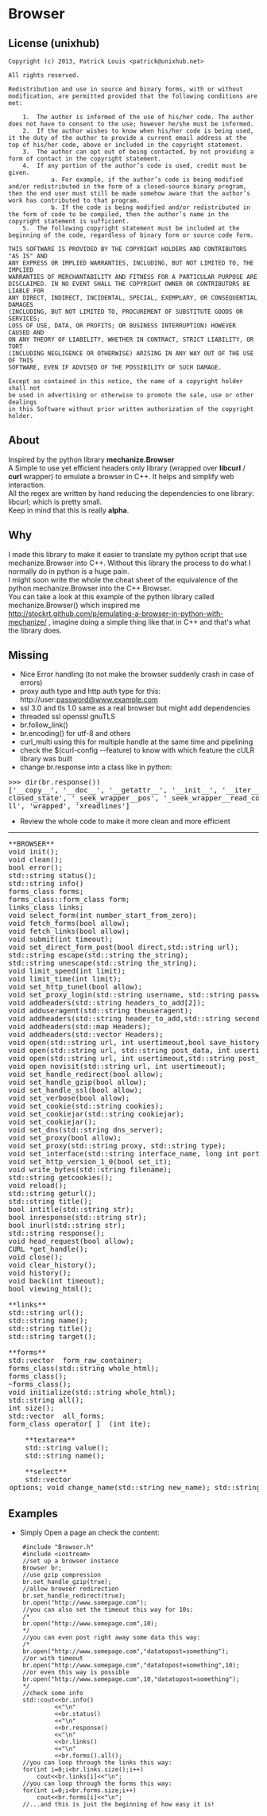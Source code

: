 Browser
=======

License (unixhub)
-----------------

    Copyright (c) 2013, Patrick Louis <patrick@unixhub.net>

    All rights reserved.

    Redistribution and use in source and binary forms, with or without
    modification, are permitted provided that the following conditions are met:

        1.  The author is informed of the use of his/her code. The author does not have to consent to the use; however he/she must be informed.
        2.  If the author wishes to know when his/her code is being used, it the duty of the author to provide a current email address at the top of his/her code, above or included in the copyright statement.
        3.  The author can opt out of being contacted, by not providing a form of contact in the copyright statement.
        4.  If any portion of the author’s code is used, credit must be given.
                a. For example, if the author’s code is being modified and/or redistributed in the form of a closed-source binary program, then the end user must still be made somehow aware that the author’s work has contributed to that program.
                b. If the code is being modified and/or redistributed in the form of code to be compiled, then the author’s name in the copyright statement is sufficient.
        5.  The following copyright statement must be included at the beginning of the code, regardless of binary form or source code form.

    THIS SOFTWARE IS PROVIDED BY THE COPYRIGHT HOLDERS AND CONTRIBUTORS "AS IS" AND
    ANY EXPRESS OR IMPLIED WARRANTIES, INCLUDING, BUT NOT LIMITED TO, THE IMPLIED
    WARRANTIES OF MERCHANTABILITY AND FITNESS FOR A PARTICULAR PURPOSE ARE
    DISCLAIMED. IN NO EVENT SHALL THE COPYRIGHT OWNER OR CONTRIBUTORS BE LIABLE FOR
    ANY DIRECT, INDIRECT, INCIDENTAL, SPECIAL, EXEMPLARY, OR CONSEQUENTIAL DAMAGES
    (INCLUDING, BUT NOT LIMITED TO, PROCUREMENT OF SUBSTITUTE GOODS OR SERVICES;
    LOSS OF USE, DATA, OR PROFITS; OR BUSINESS INTERRUPTION) HOWEVER CAUSED AND
    ON ANY THEORY OF LIABILITY, WHETHER IN CONTRACT, STRICT LIABILITY, OR TORT
    (INCLUDING NEGLIGENCE OR OTHERWISE) ARISING IN ANY WAY OUT OF THE USE OF THIS
    SOFTWARE, EVEN IF ADVISED OF THE POSSIBILITY OF SUCH DAMAGE.

    Except as contained in this notice, the name of a copyright holder shall not
    be used in advertising or otherwise to promote the sale, use or other dealings
    in this Software without prior written authorization of the copyright holder.

About
-----

Inspired by the python library **mechanize.Browser** <br>
A Simple to use yet efficient headers only library (wrapped over **libcurl** / **curl** wrapper) to emulate a browser in C++.
It helps and simplify web interaction. <br>
All the regex are written by hand reducing the dependencies to one library: libcurl; which is pretty small. <br>
Keep in mind that this is really **alpha**. <br>

Why
---

I made this library to make it easier to translate my python script that use mechanize.Browser into C++. Without this library the process to do what I normally do in python is a huge pain. <br>
I might soon write the whole the cheat sheet of the equivalence of the python mechanize.Browser into the C++ Browser. <br>
You can take a look at this example of the python library called mechanize.Browser() which inspired me http://stockrt.github.com/p/emulating-a-browser-in-python-with-mechanize/ , imagine doing a simple thing like that in C++ and that's what the library does. <br>

Missing
-------

* Nice Error handling (to not make the browser suddenly crash in case of errors)
* proxy auth type and http auth type for this: http://user:password@www.example.com
* ssl 3.0 and tls 1.0 same as a real browser but might add dependencies
* threaded ssl openssl gnuTLS
* br.follow_link()
* br.encoding() for utf-8 and others
* curl_multi   using this for multiple handle at the same time and pipelining
* check the $(curl-config --feature) to know with which feature the cULR library was built
* change br.response into a class like in python: <br>
<pre>
>>> dir(br.response())
['__copy__', '__doc__', '__getattr__', '__init__', '__iter__', '__module__', '__repr__', '__setattr__', '_headers', '_seek_wrapper__cache', '_seek_wrapper__have_readline', '_seek_wrapper__is_
closed_state', '_seek_wrapper__pos', '_seek_wrapper__read_complete_state', 'close', 'get_data', 'geturl', 'info', 'invariant', 'next', 'read', 'readline', 'readlines', 'seek', 'set_data', 'te
ll', 'wrapped', 'xreadlines']</pre>
* Review the whole code to make it more clean and more efficient

________________________________________________________________________________

<pre>
**BROWSER**
void init();
void clean();
bool error();
std::string status();
std::string info()
forms_class forms;
forms_class::form_class form;
links_class links;
void select_form(int number_start_from_zero);
void fetch_forms(bool allow);
void fetch_links(bool allow);
void submit(int timeout);
void set_direct_form_post(bool direct,std::string url);
std::string escape(std::string the_string);
std::string unescape(std::string the_string);
void limit_speed(int limit);
void limit_time(int limit);
void set_http_tunel(bool allow);
void set_proxy_login(std::string username, std::string passwd);
void addheaders(std::string headers_to_add[2]);
void adduseragent(std::string theuseragent);
void addheaders(std::string header_to_add,std::string second_header_to_add);
void addheaders(std::map<std::string, std::string> Headers);
void addheaders(std::vector<std::string> Headers);
void open(std::string url, int usertimeout,bool save_history);
void open(std::string url, std::string post_data, int usertimeout);
void open(std::string url, int usertimeout,std::string post_data);
void open_novisit(std::string url, int usertimeout);
void set_handle_redirect(bool allow);
void set_handle_gzip(bool allow);
void set_handle_ssl(bool allow);
void set_verbose(bool allow);
void set_cookie(std::string cookies);
void set_cookiejar(std::string cookiejar);
void set_cookiejar();
void set_dns(std::string dns_server);
void set_proxy(bool allow);
void set_proxy(std::string proxy, std::string type);
void set_interface(std::string interface_name, long int port, long int max_port);
void set_http_version_1_0(bool set_it);
void write_bytes(std::string filename);
std::string getcookies();
void reload();
std::string geturl();
std::string title();
bool intitle(std::string str);
bool inresponse(std::string str);
bool inurl(std::string str);
std::string response();
void head_request(bool allow);
CURL *get_handle();
void close();
void clear_history();
void history();
void back(int timeout);
bool viewing_html();

**links**
std::string url();
std::string name();
std::string title();
std::string target();

**forms**
std::vector <std::string> form_raw_container;
forms_class(std::string whole_html);
forms_class();
~forms_class();
void initialize(std::string whole_html);
std::string all();
int size();
std::vector <form_class> all_forms;
form_class operator[ ]  (int ite);

    **textarea**
    std::string value();
    std::string name();

    **select**
    std::vector <option> options;
    void change_name(std::string new_name);
    std::string name();

        **option**
        bool     selected_;
        bool selected();
        std::string value();

    **input**
    std::string name();
    std::string type();
    std::string value();
    void change_name(std::string new_name);
    void change_type(std::string new_type);
    void change_value(std::string new_value);

    **form**
    std::vector < select_struct > select;
    std::vector < input_struct  > input;
    std::vector <textarea_struct> textarea;
    bool direct_post = false;
    std::map <std::string, std::string> bytes_;
    void bytes(std::string name, std::string content_type="");
    std::string url();
    std::string method();
    bool multipart();
    void clear();
    std::string *operator[ ]  (std::string name);


**regex**
bool remove_html_comment(std::string & html_response);
void remove_html_comments(std::string & html_response);
void lower_it(std::string income, std::string & outcome);
void upper_it(std::string income, std::string & outcome);
bool word_in(std::string the_string, std::string to_search);
std::string get_after_equal(std::string html_response, std::string seeking);
void replaceAll(std::string& str, const std::string& from, const std::string& to);
std::string get_between_two_closed(std::string raw_input,std::string seeking);
void get_between_two(std::string raw_input, std::string seeking, std::vector <std::string> & container);
void get_after_delimiter(std::string html_response, std::string seeking, std::vector <std::string> &form_container);
void get_from_intern(std::string raw_input, std::string word,std::string word2, std::vector <std::string> & container);

</pre>

Examples
--------

* Simply Open a page an check the content: <br>

```
    #include "Browser.h"
    #include <iostream>
    //set up a browser instance
    Browser br;
    //use gzip compression
    br.set_handle_gzip(true);
    //allow browser redirection
    br.set_handle_redirect(true);
    br.open("http://www.somepage.com");
    //you can also set the timeout this way for 10s:
    /*
    br.open("http://www.somepage.com",10);
    */
    //you can even post right away some data this way:
    /*
    br.open("http://www.somepage.com","datatopost=something");
    //or with timeout
    br.open("http://www.somepage.com","datatopost=something",10);
    //or even this way is possible
    br.open("http://www.somepage.com",10,"datatopost=something");
    */
    //check some info
    std::cout<<br.info()
             <<"\n"
             <<br.status()
             <<"\n"
             <<br.response()
             <<"\n"
             <<br.links()
             <<"\n"
             <<br.forms().all();
    //you can loop through the links this way:
    for(int i=0;i<br.links.size();i++)
        cout<<br.links[i]<<"\n";
    //you can loop through the forms this way:
    for(int i=0;i<br.forms.size;i++)
        cout<<br.forms[i]<<"\n";
    //...and this is just the beginning of how easy it is!
```


